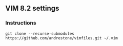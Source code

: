 ## VIM 8.2 settings

### Instructions
`git clone --recurse-submodules https://github.com/andrestone/vimfiles.git ~/.vim`

